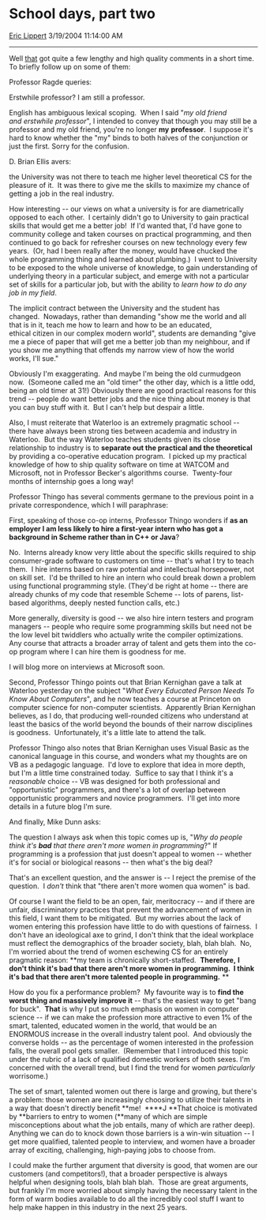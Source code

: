 # School days, part two

[Eric Lippert](https://social.msdn.microsoft.com/profile/Eric%20Lippert) 3/19/2004 11:14:00 AM

-----

Well [that](/ericlippert/archive/2004/03/18/92422.aspx "http://blogs.msdn.com/ericlippert/archive/2004/03/18/92422.aspx") got quite a few lengthy and high quality comments in a short time.  To briefly follow up on some of them: 

Professor Ragde queries: 

Erstwhile professor? I am still a professor. 

English has ambiguous lexical scoping.  When I said "*my old friend and erstwhile professor*", I intended to convey that though you may still be a professor and my old friend, you're no longer **my** **professor**.  I suppose it's hard to know whether the "my" binds to both halves of the conjunction or just the first. Sorry for the confusion. 

D. Brian Ellis avers: 

the University was not there to teach me higher level theoretical CS for the pleasure of it.  It was there to give me the skills to maximize my chance of getting a job in the real industry. 

How interesting -- our views on what a university is for are diametrically opposed to each other.  I certainly didn't go to University to gain practical skills that would get me a better job\!  If I'd wanted that, I'd have gone to community college and taken courses on practical programming, and then continued to go back for refresher courses on new technology every few years.  (Or, had I been really after the money, would have chucked the whole programming thing and learned about plumbing.)  I went to University to be exposed to the whole universe of knowledge, to gain understanding of underlying theory in a particular subject, and emerge with not a particular set of skills for a particular job, but with the ability to *learn* *how to do any job in my field*.  

The implicit contract between the University and the student has changed.  Nowadays, rather than demanding "show me the world and all that is in it, teach me how to learn and how to be an educated, ethical citizen in our complex modern world", students are demanding "give me a piece of paper that will get me a better job than my neighbour, and if you show me anything that offends my narrow view of how the world works, I'll sue." 

Obviously I'm exaggerating.  And maybe I'm being the old curmudgeon now.  (Someone called me an "old timer" the other day, which is a little odd, being an old timer at 31\!) Obviously there are good practical reasons for this trend -- people do want better jobs and the nice thing about money is that you can buy stuff with it.  But I can't help but despair a little. 

Also, I must reiterate that Waterloo is an extremely pragmatic school -- there have always been strong ties between academia and industry in Waterloo.  But the way Waterloo teaches students given its close relationship to industry is to **separate out the practical and the theoretical** by providing a co-operative education program.  I picked up my practical knowledge of how to ship quality software on time at WATCOM and Microsoft, not in Professor Becker's algorithms course.  Twenty-four months of internship goes a long way\! 

Professor Thingo has several comments germane to the previous point in a private correspondence, which I will paraphrase: 

First, speaking of those co-op interns, Professor Thingo wonders if **as an employer I am less likely to hire a first-year intern who has got a background in Scheme rather than in C++ or Java**? 

No.  Interns already know very little about the specific skills required to ship consumer-grade software to customers on time -- that's what I try to teach them.  I hire interns based on raw potential and intellectual horsepower, not on skill set.  I'd be thrilled to hire an intern who could break down a problem using functional programming style. (They'd be right at home -- there are already chunks of my code that resemble Scheme -- lots of parens, list-based algorithms, deeply nested function calls, etc.)  

More generally, diversity is good -- we also hire intern testers and program managers -- people who require some programming skills but need not be the low level bit twiddlers who actually write the compiler optimizations.  Any course that attracts a broader array of talent and gets them into the co-op program where I can hire them is goodness for me.

I will blog more on interviews at Microsoft soon. 

Second, Professor Thingo points out that Brian Kernighan gave a talk at Waterloo yesterday on the subject "*What Every Educated Person Needs To Know About Computers*", and he now teaches a course at Princeton on computer science for non-computer scientists.  Apparently Brian Kernighan believes, as I do, that producing well-rounded citizens who understand at least the basics of the world beyond the bounds of their narrow disciplines is goodness.  Unfortunately, it's a little late to attend the talk. 

Professor Thingo also notes that Brian Kernighan uses Visual Basic as the canonical language in this course, and wonders what my thoughts are on VB as a pedagogic language.  I'd love to explore that idea in more depth, but I'm a little time constrained today.  Suffice to say that I think it's a *reasonable* choice -- VB was designed for both professional and "opportunistic" programmers, and there's a lot of overlap between opportunistic programmers and novice programmers.  I'll get into more details in a future blog I'm sure. 

And finally, Mike Dunn asks: 

The question I always ask when this topic comes up is, "*Why do people think it's **bad** that there aren't more women in programming*?" If programming is a profession that just doesn't appeal to women -- whether it's for social or biological reasons -- then what's the big deal? 

That's an excellent question, and the answer is -- I reject the premise of the question.  I *don't* think that "there aren't more women qua women" is bad.  

Of course I want the field to be an open, fair, meritocracy -- and if there are unfair, discriminatory practices that prevent the advancement of women in this field, I want them to be mitigated.  But my worries about the lack of women entering this profession have little to do with questions of fairness.  I don't have an ideological axe to grind, I don't think that the ideal workplace must reflect the demographics of the broader society, blah, blah blah.  No, I'm worried about the trend of women eschewing CS for an entirely pragmatic reason: **my team is chronically short-staffed.  **Therefore,** **I don't think it's bad that there aren't **more** **women** in programming.  I think it's bad that there aren't **more talented people** in programming.** **

How do you fix a performance problem?  My favourite way is to **find the worst thing and massively improve it** -- that's the easiest way to get "bang for buck".  **That** is why I put so much emphasis on women in computer science -- if we can make the profession more attractive to even 1% of the smart, talented, educated women in the world, that would be an ENORMOUS increase in the overall industry talent pool.  And obviously the converse holds -- as the percentage of women interested in the profession falls, the overall pool gets smaller.  (Remember that I introduced this topic under the rubric of a lack of qualified domestic workers of both sexes. I'm concerned with the overall trend, but I find the trend for women *particularly* worrisome.) 

The set of smart, talented women out there is large and growing, but there's a problem: those women are increasingly choosing to utilize their talents in a way that doesn't directly benefit **me\!  ****J **That choice is motivated by **barriers to entry to women (**many of which are simple misconceptions about what the job entails, many of which are rather deep).  Anything we can do to knock down those barriers is a win-win situation -- I get more qualified, talented people to interview, and women have a broader array of exciting, challenging, high-paying jobs to choose from. 

I could make the further argument that diversity is good, that women are our customers (and competitors\!), that a broader perspective is always helpful when designing tools, blah blah blah.  Those are great arguments, but frankly I'm more worried about simply having the necessary talent in the form of warm bodies available to do all the incredibly cool stuff I want to help make happen in this industry in the next 25 years.

